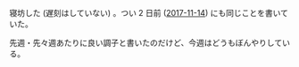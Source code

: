 寝坊した (遅刻はしていない) 。つい 2 日前 ([2017-11-14][]) にも同じことを書いていた。

先週・先々週あたりに良い調子と書いたのだけど、今週はどうもぼんやりしている。

[2017-11-14]: https://blog.bouzuya.net/2017/11/14/
